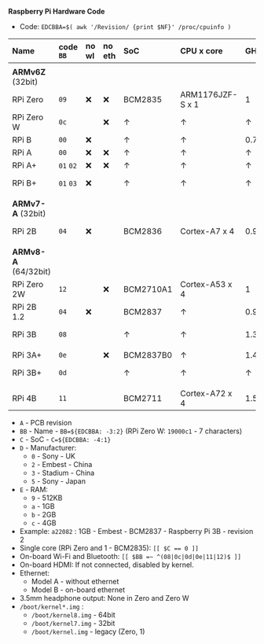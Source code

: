 **Raspberry Pi Hardware Code**

- Code: `EDCBBA=$( awk '/Revision/ {print $NF}' /proc/cpuinfo )`


| Name        | code `BB` | no wl | no eth | SoC       | CPU x core       | GHz      | code `C` | idle/max (mA) |
|:------------|:----------|:------|:-------|:----------|:-----------------|:---------|:---------|:--------------|
|             |           |       |        |           |                  |          |          |               |
| **ARMv6Z** (32bit)      |
| RPi Zero    | `09`      | :x:   | :x:    | BCM2835   | ARM1176JZF-S x 1 | 1        | `0`      | 100 / 350     |
| RPi Zero W  | `0c`      |       | :x:    | &#8593;   | &#8593;          | &#8593;  | &#8593;  | &#8593;       |
| RPi B       | `00`      | :x:   |        | &#8593;   | &#8593;          | 0.7      | &#8593;  | 700           |
| RPi A       | `00`      | :x:   | :x:    | &#8593;   | &#8593;          | &#8593;  | &#8593;  | 300           |
| RPi A+      | `01` `02` | :x:   | :x:    | &#8593;   | &#8593;          | &#8593;  | &#8593;  | 200           |
| RPi B+      | `01` `03` | :x:   |        | &#8593;   | &#8593;          | &#8593;  | &#8593;  | 200 / 350     |
|             |           |       |        |           |                  |          |          |               |
| **ARMv7-A** (32bit)     |
| RPi 2B      | `04`      | :x:   |        | BCM2836   | Cortex-A7 x 4    | 0.9      | `1`      | 220 / 820     |
|             |           |       |        |           |                  |          |          |               |
| **ARMv8-A** (64/32bit)  |
| RPi Zero 2W | `12`      |       | :x:    | BCM2710A1 | Cortex-A53 x 4   | 1        | `2`      | 100 / 600     |
| RPi 2B 1.2  | `04`      | :x:   |        | BCM2837   | &#8593;          | 0.9      | &#8593;  | 220 / 820     |
| RPi 3B      | `08`      |       |        | &#8593;   | &#8593;          | 1.3      | &#8593;  | 300 / 1340    |
|             |           |       |        |           |                  |          |          |               |
| RPi 3A+     | `0e`      |       | :x:    | BCM2837B0 | &#8593;          | 1.4      | &#8593;  |               |
| RPi 3B+     | `0d`      |       |        | &#8593;   | &#8593;          | &#8593;  | &#8593;  | 460 / 1130    |
|             |           |       |        |           |                  |          |          |               |
| RPi 4B      | `11`      |       |        | BCM2711   | Cortex-A72 x 4   | 1.5      | `3`      | 600 / 1250    |

- `A` - PCB revision
- `BB` - Name - `BB=${EDCBBA: -3:2}` (RPi Zero W: `19000c1` - 7 characters)
- `C` - SoC - `C=${EDCBBA: -4:1}`
- `D` - Manufacturer:
	- `0` - Sony - UK
	- `2` - Embest - China
	- `3` - Stadium - China
	- `5` - Sony - Japan
- `E` - RAM:
	- `9` - 512KB
	- `a` - 1GB
	- `b` - 2GB
	- `c` - 4GB
- Example: `a22082` : 1GB - Embest - BCM2837 - Raspberry Pi 3B - revision 2
- Single core (RPi Zero and 1 - BCM2835): `[[ $C == 0 ]]`
- On-board Wi-Fi and Bluetooth: `[[ $BB =~ ^(08|0c|0d|0e|11|12)$ ]]`
- On-board HDMI: If not connected, disabled by kernel.
- Ethernet:
	-  Model A - without ethernet
	-  Model B - on-board ethernet
- 3.5mm headphone output: None in Zero and Zero W
- `/boot/kernel*.img` :
	- `/boot/kernel8.img` - 64bit
	- `/boot/kernel7.img` - 32bit
	- `/boot/kernel.img` - legacy (Zero, 1)
